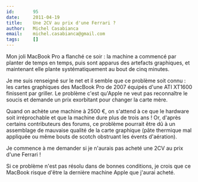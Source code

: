 ```yaml
---
id:       95
date:     2011-04-19
title:    Une 2CV au prix d'une Ferrari ?
author:   Michel Casabianca
email:    michel.casabianca@gmail.com
tags:     []
---
```


Mon joli MacBook Pro a flanché ce soir : la machine a commencé par planter de temps en temps, puis sont apparus des artefacts graphiques, et maintenant elle plante systématiquement au bout de cinq minutes.

Je me suis renseigné sur le net et il semble que ce problème soit connu : les cartes graphiques des MacBook Pro de 2007 équipés d'une ATI XT1600 finissent par griller. Le problème c'est qu'Apple ne veut pas reconnaître le soucis et demande un prix exorbitant pour changer la carte mère.

Quand on achète une machine à 2500 €, on s'attend à ce que le hardware soit irréprochable et que la machine dure plus de trois ans ! Or, d'après certains contributeurs des forums, ce problème pourrait être dû à un assemblage de mauvaise qualité de la carte graphique (pâte thermique mal appliquée ou même bouts de scotch obstruant les évents d'aération).

Je commence à me demander si je n'aurais pas acheté une 2CV au prix d'une Ferrari !

Si ce problème n'est pas résolu dans de bonnes conditions, je crois que ce MacBook risque d'être la dernière machine Apple que j'aurai acheté.

